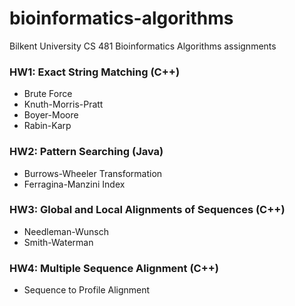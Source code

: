 # bioinformatics-algorithms
Bilkent University CS 481 Bioinformatics Algorithms assignments

### HW1: Exact String Matching (C++)
* Brute Force
* Knuth-Morris-Pratt
* Boyer-Moore
* Rabin-Karp

### HW2: Pattern Searching (Java)
* Burrows-Wheeler Transformation
* Ferragina-Manzini Index

### HW3: Global and Local Alignments of Sequences (C++)
* Needleman-Wunsch
* Smith-Waterman

### HW4: Multiple Sequence Alignment (C++)
* Sequence to Profile Alignment
